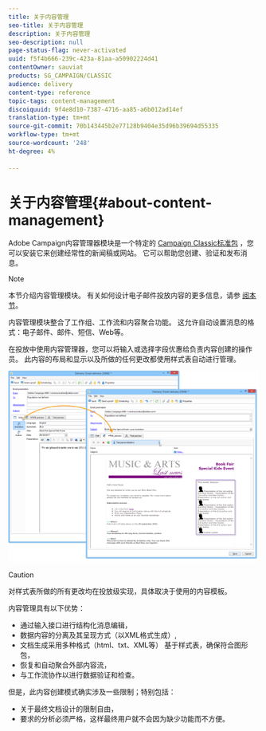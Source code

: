 ```yaml
---
title: 关于内容管理
seo-title: 关于内容管理
description: 关于内容管理
seo-description: null
page-status-flag: never-activated
uuid: f5f4b666-239c-423a-81aa-a50902224d41
contentOwner: sauviat
products: SG_CAMPAIGN/CLASSIC
audience: delivery
content-type: reference
topic-tags: content-management
discoiquuid: 9f4e8d10-7387-4716-aa85-a6b012ad14ef
translation-type: tm+mt
source-git-commit: 70b143445b2e77128b9404e35d96b39694d55335
workflow-type: tm+mt
source-wordcount: '248'
ht-degree: 4%

---
```



# 关于内容管理{#about-content-management}

Adobe Campaign内容管理器模块是一个特定的 [Campaign Classic标准包](../../installation/using/installing-campaign-standard-packages.md) ，您可以安装它来创建经常性的新闻稿或网站。 它可以帮助您创建、验证和发布消息。

>[!NOTE]
>
>本节介绍内容管理模块。 有关如何设计电子邮件投放内容的更多信息，请参 [阅本节](../../delivery/using/defining-the-email-content.md)。

内容管理模块整合了工作组、工作流和内容聚合功能。 这允许自动设置消息的格式：电子邮件、邮件、短信、Web等。

在投放中使用内容管理器，您可以将输入或选择字段优惠给负责内容创建的操作员。 此内容的布局和显示以及所做的任何更改都使用样式表自动进行管理。

![](assets/s_ncs_content_create_content_sample.png)

>[!CAUTION]
>
>对样式表所做的所有更改均在投放级实现，具体取决于使用的内容模板。

内容管理具有以下优势：

* 通过输入接口进行结构化消息编辑，
* 数据内容的分离及其呈现方式（以XML格式生成）,
* 文档生成采用多种格式（html、txt、XML等） 基于样式表，确保符合图形包，
* 恢复和自动聚合外部内容流，
* 与工作流协作以进行数据验证和检查。

但是，此内容创建模式确实涉及一些限制；特别包括：

* 关于最终文档设计的限制自由，
* 要求的分析必须严格，这样最终用户就不会因为缺少功能而不方便。

